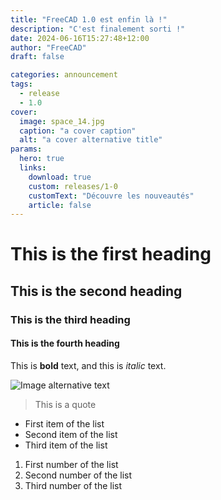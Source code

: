 ```yaml
---
title: "FreeCAD 1.0 est enfin là !"
description: "C'est finalement sorti !"
date: 2024-06-16T15:27:48+12:00
author: "FreeCAD"
draft: false

categories: announcement
tags:
  - release
  - 1.0
cover:
  image: space_14.jpg
  caption: "a cover caption"
  alt: "a cover alternative title"
params:
  hero: true
  links:
    download: true
    custom: releases/1-0
    customText: "Découvre les nouveautés"
    article: false
---
```


# This is the first heading

## This is the second heading

### This is the third heading

#### This is the fourth heading

This is **bold** text, and this is *italic* text.

![Image alternative text](space_14.jpg "This is an image title")

> This is a quote

- First item of the list
- Second item of the list
- Third item of the list

1. First number of the list
2. Second number of the list
3. Third number of the list
